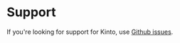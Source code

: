 # Support

If you're looking for support for Kinto, use [Github issues](https://github.com/Kinto/kinto/issues).
